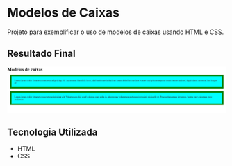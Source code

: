 # Modelos de Caixas
Projeto para exemplificar o uso de modelos de caixas usando HTML e CSS.

## Resultado Final

[<img src="./resultado.jpg" alt="modelos de caixas usando HTML e CSS">](https://priscila199.github.io/modelos-de-caixas/)

## Tecnologia Utilizada
- HTML
- CSS
